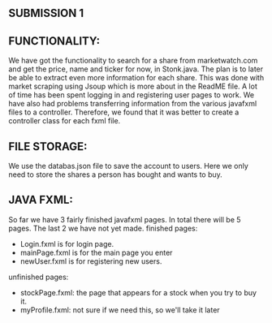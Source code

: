## SUBMISSION 1

## FUNCTIONALITY:
We have got the functionality to search for a share from marketwatch.com and get the price, name and ticker for now, in Stonk.java.
The plan is to later be able to extract even more information for each share.
This was done with market scraping using Jsoup which is more about in the ReadME file.
A lot of time has been spent logging in and registering user pages to work.
We have also had problems transferring information from the various javafxml files to a controller.
Therefore, we found that it was better to create a controller class for each fxml file.

## FILE STORAGE:
We use the databas.json file to save the account to users. Here we only need to store the shares a person has bought and wants to buy.


## JAVA FXML:
So far we have 3 fairly finished javafxml pages. In total there will be 5 pages.
The last 2 we have not yet made.
finished pages:
- Login.fxml is for login page.
- mainPage.fxml is for the main page you enter
- newUser.fxml is for registering new users.

unfinished pages:
- stockPage.fxml: the page that appears for a stock when you try to buy it.
- myProfile.fxml: not sure if we need this, so we'll take it later

